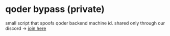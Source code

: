 # qoder bypass (private)

small script that spoofs qoder backend machine id. 
shared only through our discord -> [join here](https://discord.gg/uqp7TWj5yT)
